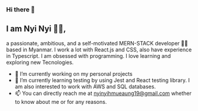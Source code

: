 ### Hi there 👋

## I am Nyi Nyi 👨‍🦱, 
a passionate, ambitious, and a self-motivated MERN-STACK developer 🧑‍💻  based in Myanmar. I work a lot with React.js and CSS, also have experience in Typescript. I am obsessed with programming. I love learning and exploring new Tecnologies. 

- 🔭 I’m currently working on my personal projects
- 🌱 I’m currently learning testing by using Jest and React testing library. I am also interested to work with AWS and SQL databases.
- 📫 You can directly reach me at nyinyihmueaung19@gmail.com whether to know about me or for any reasons.



